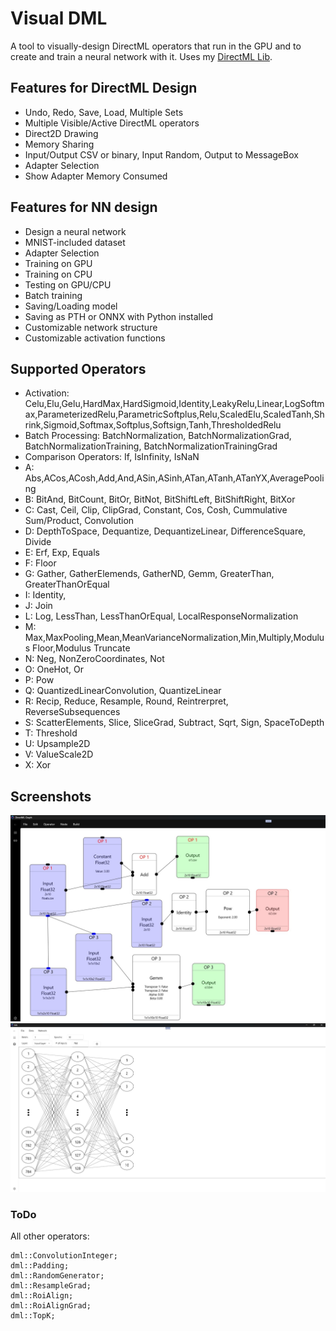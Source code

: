 # Visual DML

A tool to visually-design DirectML operators that run in the GPU and to create and train a neural network with it.
Uses my [DirectML Lib](https://github.com/WindowsNT/directmllib).

## Features for DirectML Design

* Undo, Redo, Save, Load, Multiple Sets
* Multiple Visible/Active DirectML operators
* Direct2D Drawing
* Memory Sharing
* Input/Output CSV or binary, Input Random, Output to MessageBox
* Adapter Selection
* Show Adapter Memory Consumed

## Features for NN design

* Design a neural network
* MNIST-included dataset
* Adapter Selection
* Training on GPU
* Training on CPU
* Testing on GPU/CPU
* Batch training
* Saving/Loading model
* Saving as PTH or ONNX with Python installed
* Customizable network structure
* Customizable activation functions


## Supported Operators

* Activation: Celu,Elu,Gelu,HardMax,HardSigmoid,Identity,LeakyRelu,Linear,LogSoftmax,ParameterizedRelu,ParametricSoftplus,Relu,ScaledElu,ScaledTanh,Shrink,Sigmoid,Softmax,Softplus,Softsign,Tanh,ThresholdedRelu
* Batch Processing: BatchNormalization, BatchNormalizationGrad, BatchNormalizationTraining, BatchNormalizationTrainingGrad
* Comparison Operators: If, IsInfinity, IsNaN
* A: Abs,ACos,ACosh,Add,And,ASin,ASinh,ATan,ATanh,ATanYX,AveragePooling
* B: BitAnd, BitCount, BitOr, BitNot, BitShiftLeft, BitShiftRight, BitXor
* C: Cast, Ceil, Clip, ClipGrad, Constant, Cos, Cosh, Cummulative Sum/Product, Convolution
* D: DepthToSpace, Dequantize, DequantizeLinear, DifferenceSquare, Divide
* E: Erf, Exp, Equals
* F: Floor
* G: Gather, GatherElemends, GatherND, Gemm, GreaterThan, GreaterThanOrEqual
* I: Identity, 
* J: Join
* L: Log, LessThan, LessThanOrEqual, LocalResponseNormalization
* M: Max,MaxPooling,Mean,MeanVarianceNormalization,Min,Multiply,Modulus Floor,Modulus Truncate
* N: Neg, NonZeroCoordinates, Not
* O: OneHot, Or
* P: Pow
* Q: QuantizedLinearConvolution, QuantizeLinear
* R: Recip, Reduce, Resample, Round, Reintrerpret, ReverseSubsequences
* S: ScatterElements, Slice, SliceGrad, Subtract, Sqrt, Sign, SpaceToDepth
* T: Threshold
* U: Upsample2D
* V: ValueScale2D 
* X: Xor  

## Screenshots

![screenshot](graph1.jpg)
![screenshot](graph2.jpg)


### ToDo

All other operators: 

	dml::ConvolutionInteger;
	dml::Padding;
	dml::RandomGenerator;
	dml::ResampleGrad;
	dml::RoiAlign;
	dml::RoiAlignGrad;
	dml::TopK;


